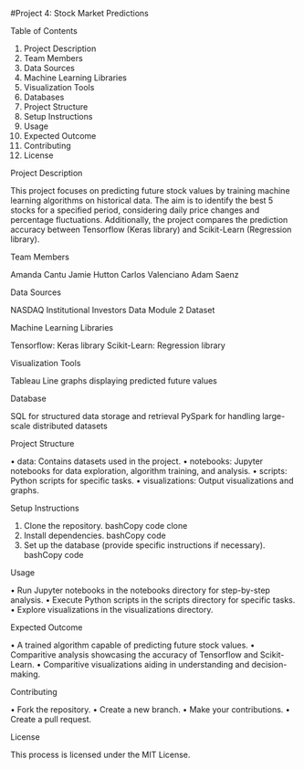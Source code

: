 #Project 4: Stock Market Predictions

Table of Contents

1.	Project Description
2.	Team Members
3.	Data Sources
4.	Machine Learning Libraries
5.	Visualization Tools
6.	Databases
7.	Project Structure
8.	Setup Instructions
9.	Usage
10.	Expected Outcome
11.	Contributing
12.	License

Project Description

This project focuses on predicting future stock values by training machine learning algorithms on historical data. The aim is to identify the best 5 stocks for a specified period, considering daily price changes and percentage fluctuations. Additionally, the project compares the prediction accuracy between Tensorflow (Keras library) and Scikit-Learn (Regression library).

Team Members

Amanda Cantu
Jamie Hutton
Carlos Valenciano
Adam Saenz

Data Sources

NASDAQ Institutional Investors Data
Module 2 Dataset

Machine Learning Libraries

Tensorflow: Keras library
Scikit-Learn: Regression library

Visualization Tools

Tableau
Line graphs displaying predicted future values

Database

SQL for structured data storage and retrieval
PySpark for handling large-scale distributed datasets

Project Structure

•	data: Contains datasets used in the project.
•	notebooks: Jupyter notebooks for data exploration, algorithm training, and analysis.
•	scripts: Python scripts for specific tasks.
•	visualizations: Output visualizations and graphs.

Setup Instructions

1.	Clone the repository.
bashCopy code
 clone
2.	Install dependencies.
bashCopy code
3.	Set up the database (provide specific instructions if necessary). 
bashCopy code

Usage

•	Run Jupyter notebooks in the notebooks directory for step-by-step analysis.
•	Execute Python scripts in the scripts directory for specific tasks.
•	Explore visualizations in the visualizations directory.

Expected Outcome

•	A trained algorithm capable of predicting future stock values.
•	Comparitive analysis showcasing the accuracy of Tensorflow and Scikit-Learn.
•	Comparitive visualizations aiding in understanding and decision-making.

Contributing

•	Fork the repository.
•	Create a new branch.
•	Make your contributions.
•	Create a pull request.

License

This process is licensed under the MIT License.
